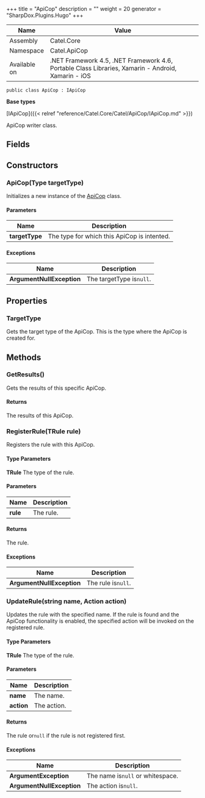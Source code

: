

+++
title = "ApiCop" 
description = ""
weight = 20
generator = "SharpDox.Plugins.Hugo"
+++

Name|Value
---|---
Assembly|Catel.Core
Namespace|Catel.ApiCop
Available on|.NET Framework 4.5, .NET Framework 4.6, Portable Class Libraries, Xamarin - Android, Xamarin - iOS

```
public class ApiCop : IApiCop
```

**Base types**

[IApiCop]({{< relref "reference/Catel.Core/Catel/ApiCop/IApiCop.md" >}})

ApiCop writer class.

## Fields

## Constructors

### ApiCop(Type targetType)

Initializes a new instance of the [ApiCop](#) class.

#### Parameters

Name|Description
---|---
**targetType**|The type for which this ApiCop is intented.

#### Exceptions

Name|Description
---|---
**ArgumentNullException**|The targetType is`null`.

## Properties

### TargetType

Gets the target type of the ApiCop. This is the type where the ApiCop is created for.

## Methods

### GetResults()

Gets the results of this specific ApiCop.

#### Returns

The results of this ApiCop.

### RegisterRule<TRule>(TRule rule)

Registers the rule with this ApiCop.

#### Type Parameters

**TRule**
The type of the rule.

#### Parameters

Name|Description
---|---
**rule**|The rule.

#### Returns

The rule.

#### Exceptions

Name|Description
---|---
**ArgumentNullException**|The rule is`null`.

### UpdateRule<TRule>(string name, Action<TRule> action)

Updates the rule with the specified name. If the rule is found and the ApiCop functionality is enabled, the specified action will be invoked on the registered rule.

#### Type Parameters

**TRule**
The type of the rule.

#### Parameters

Name|Description
---|---
**name**|The name.
**action**|The action.

#### Returns

The rule or`null` if the rule is not registered first.

#### Exceptions

Name|Description
---|---
**ArgumentException**|The name is`null` or whitespace.
**ArgumentNullException**|The action is`null`.

